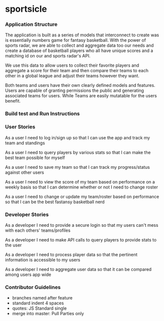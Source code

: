 # sportsicle

### Application Structure
The application is built as a series of models that interconnect to create 
was is essentially numbers game for fantasy basketball.
With the power of sports radar, we are able to collect and aggregate data
too our needs and create a database of basketball players who all have
unique scores and a matching id on our and sports radar's API. 

We use this data to allow users to collect their favorite players and 
aggregate a score for their team and then compare their teams to 
each other in a global league and adjust their
teams however they want.

Both teams and users have their own clearly defined models and 
features. Users are capable of granting permissions the public
and generating associated teams for users. While Teams are easily 
mutatable for the users benefit.

### Build test and Run Instructions 


### User Stories
As a user
I need to log in/sign up
so that I can use the app and track my team and standings

As a user
I need to query players by various stats
so that I can make the best team possible for myself

As a user
I need to save my team
so that I can track my progress/status against other users

As a user
I need to view the score of my team based on performance on a weekly basis
so that I can determine whether or not I need to change roster

As a user
I need to change or update my team/roster based on performance
so that I can be the best fastansy basketball nerd

### Developer Stories

As a developer
I need to provide a secure login
so that my users can't mess with each others' teams/profiles

As a developer
I need to make API calls to query players
to provide stats to the user

As a developer
I need to process player data
so that the pertinent information is accessible to my users

As a developer
I need to aggregate user data
so that it can be compared among users app wide


### Contributor Guidelines

* branches named after feature
* standard indent 4 spaces
* quotes: JS Standard single
* merge into master: Pull Parties only

